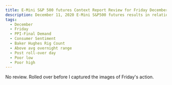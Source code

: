 ```yaml
---
title: E-Mini S&P 500 futures Context Report Review for Friday December 11, 2020
description: December 11, 2020 E-Mini S&P500 futures results in relation to today's Context Report
tags:
  - December
  - Friday
  - PPI-Final Demand 
  - Consumer Sentiment 
  - Baker Hughes Rig Count 
  - Above avg overnight range
  - Post roll-over day
  - Poor low
  - Poor high
---
```


No review. Rolled over before I captured the images of Friday's action.